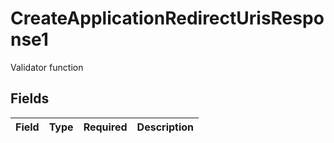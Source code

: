 # CreateApplicationRedirectUrisResponse1

Validator function


## Fields

| Field       | Type        | Required    | Description |
| ----------- | ----------- | ----------- | ----------- |